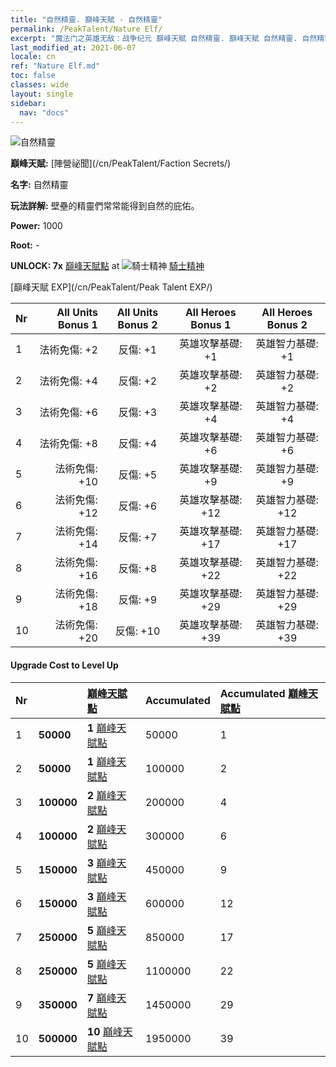 ```yaml
---
title: "自然精靈. 巔峰天賦 - 自然精靈"
permalink: /PeakTalent/Nature Elf/
excerpt: "魔法门之英雄无敌：战争纪元 巔峰天賦 自然精靈. 巔峰天賦 自然精靈. 自然精靈"
last_modified_at: 2021-06-07
locale: cn
ref: "Nature Elf.md"
toc: false
classes: wide
layout: single
sidebar:
  nav: "docs"
---
```


  ![自然精靈](/images/pt/talent_3007.png)

  **巔峰天賦:** [陣營祕聞](/cn/PeakTalent/Faction Secrets/)

  **名字:** 自然精靈

  **玩法詳解:** 壁壘的精靈們常常能得到自然的庇佑。

  **Power:** 1000

  **Root:** -

  **UNLOCK: 7x** [巔峰天賦點](/cn/Items/con_934/) at ![騎士精神](/images/pt/talent_3006.png) [騎士精神](/cn/PeakTalent/Chivalry/)

  [巔峰天賦 EXP](/cn/PeakTalent/Peak Talent EXP/)

  | Nr | All Units Bonus 1 | All Units Bonus 2 | All Heroes Bonus 1 | All Heroes Bonus 2 |
  |:---|--------------:|:-------------:|:-------------:|:-------------:|
  | 1 | 法術免傷: +2 | 反傷: +1 | 英雄攻擊基礎: +1 | 英雄智力基礎: +1 |
  | 2 | 法術免傷: +4 | 反傷: +2 | 英雄攻擊基礎: +2 | 英雄智力基礎: +2 |
  | 3 | 法術免傷: +6 | 反傷: +3 | 英雄攻擊基礎: +4 | 英雄智力基礎: +4 |
  | 4 | 法術免傷: +8 | 反傷: +4 | 英雄攻擊基礎: +6 | 英雄智力基礎: +6 |
  | 5 | 法術免傷: +10 | 反傷: +5 | 英雄攻擊基礎: +9 | 英雄智力基礎: +9 |
  | 6 | 法術免傷: +12 | 反傷: +6 | 英雄攻擊基礎: +12 | 英雄智力基礎: +12 |
  | 7 | 法術免傷: +14 | 反傷: +7 | 英雄攻擊基礎: +17 | 英雄智力基礎: +17 |
  | 8 | 法術免傷: +16 | 反傷: +8 | 英雄攻擊基礎: +22 | 英雄智力基礎: +22 |
  | 9 | 法術免傷: +18 | 反傷: +9 | 英雄攻擊基礎: +29 | 英雄智力基礎: +29 |
  | 10 | 法術免傷: +20 | 反傷: +10 | 英雄攻擊基礎: +39 | 英雄智力基礎: +39 |


#### Upgrade Cost to Level Up

  | Nr | <i class="fas fa-coins"/> | [巔峰天賦點](/cn/Items/con_934/) | Accumulated <i class="fas fa-coins"/> | Accumulated [巔峰天賦點](/cn/Items/con_934/) |
  |:---|:--------------|:-------------|:-------------|:-------------|
  | 1 | **50000** | **1** [巔峰天賦點](/cn/Items/con_934/) | 50000 | 1 |
  | 2 | **50000** | **1** [巔峰天賦點](/cn/Items/con_934/) | 100000 | 2 |
  | 3 | **100000** | **2** [巔峰天賦點](/cn/Items/con_934/) | 200000 | 4 |
  | 4 | **100000** | **2** [巔峰天賦點](/cn/Items/con_934/) | 300000 | 6 |
  | 5 | **150000** | **3** [巔峰天賦點](/cn/Items/con_934/) | 450000 | 9 |
  | 6 | **150000** | **3** [巔峰天賦點](/cn/Items/con_934/) | 600000 | 12 |
  | 7 | **250000** | **5** [巔峰天賦點](/cn/Items/con_934/) | 850000 | 17 |
  | 8 | **250000** | **5** [巔峰天賦點](/cn/Items/con_934/) | 1100000 | 22 |
  | 9 | **350000** | **7** [巔峰天賦點](/cn/Items/con_934/) | 1450000 | 29 |
  | 10 | **500000** | **10** [巔峰天賦點](/cn/Items/con_934/) | 1950000 | 39 |
